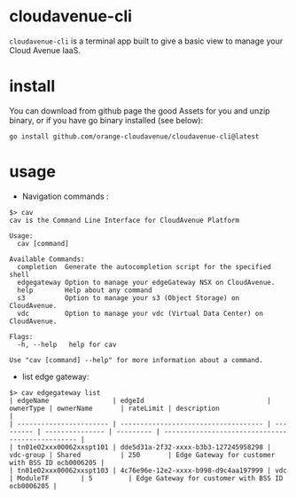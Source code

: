 # cloudavenue-cli
`cloudavenue-cli` is a terminal app built to give a basic view to manage your Cloud Avenue IaaS.

# install

You can download from github page the good Assets for you and unzip binary, or if you have go binary installed (see below):

```
go install github.com/orange-cloudavenue/cloudavenue-cli@latest
```

# usage
* Navigation commands :
  
```shell
$> cav
cav is the Command Line Interface for CloudAvenue Platform

Usage:
  cav [command]

Available Commands:
  completion  Generate the autocompletion script for the specified shell
  edgegateway Option to manage your edgeGateway NSX on CloudAvenue.
  help        Help about any command
  s3          Option to manage your s3 (Object Storage) on CloudAvenue.
  vdc         Option to manage your vdc (Virtual Data Center) on CloudAvenue.

Flags:
  -h, --help   help for cav

Use "cav [command] --help" for more information about a command.
```

* list edge gateway:

```shell
$> cav edgegateway list
| edgeName                | edgeId                               | ownerType | ownerName       | rateLimit | description                                      |
| ----------------------- | ------------------------------------ | --------- | --------------- | --------- | ------------------------------------------------ |
| tn01e02xxx00062xxspt101 | dde5d31a-2f32-xxxx-b3b3-127245958298 | vdc-group | Shared          | 250       | Edge Gateway for customer with BSS ID ocb0006205 |
| tn01e02xxx00062xxspt103 | 4c76e96e-12e2-xxxx-b998-d9c4aa197999 | vdc       | ModuleTF        | 5         | Edge Gateway for customer with BSS ID ocb0006205 |
``````